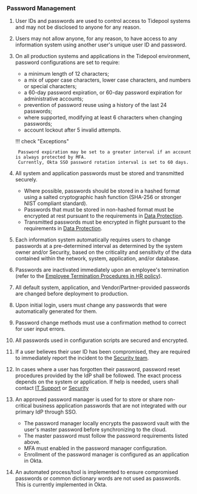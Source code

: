 ### Password Management

1. User IDs and passwords are used to control access to Tidepool systems and may
   not be disclosed to anyone for any reason.
2. Users may not allow anyone, for any reason, to have access to any information
   system using another user's unique user ID and password.
3. On all production systems and applications in the Tidepool environment,
   password configurations are set to require:

    * a minimum length of 12 characters;
    * a mix of upper case characters, lower case characters, and numbers or
      special characters;
    * a 60-day password expiration, or 60-day password expiration for
      administrative accounts;         
    * prevention of password reuse using a history of the last 24 passwords;
    * where supported, modifying at least 6 characters when changing passwords;
    * account lockout after 5 invalid attempts.

    !!! check "Exceptions"
    
        Password expiration may be set to a greater interval if an account is always protected by MFA. 
        Currently, Okta SSO password rotation interval is set to 60 days.


4. All system and application passwords must be stored and transmitted securely.

    * Where possible, passwords should be stored in a hashed format using a
      salted cryptographic hash function (SHA-256 or stronger NIST compliant standard).
    * Passwords that must be stored in non-hashed format must be encrypted at
      rest pursuant to the requirements in [Data Protection](data-protection.md).
    * Transmitted passwords must be encrypted in flight pursuant to the
      requirements in [Data Protection](data-protection.md).

5. Each information system automatically requires users to change passwords at a
   pre-determined interval as determined by the system owner and/or Security,
   based on the criticality and sensitivity of the data contained within the
   network, system, application, and/or database.
6. Passwords are inactivated immediately upon an employee's termination (refer
   to the [Employee Termination Procedures in HR policy](hr.md)).
7. All default system, application, and Vendor/Partner-provided passwords are
   changed before deployment to production.
8. Upon initial login, users must change any passwords that were automatically
   generated for them.
9. Password change methods must use a confirmation method to correct for user
   input errors.
10. All passwords used in configuration scripts are secured and encrypted.
11. If a user believes their user ID has been compromised, they are required to
    immediately report the incident to the 
    [Security team](mailto:security@tidepool.org).
12. In cases where a user has forgotten their password, password reset
    procedures provided by the IdP shall be followed. The exact process depends
    on the system or application. If help is needed, users shall contact [IT
    Support](mailto:itsupport@tidepool.org) or
    [Security](mailto:security@tidepool.org)
13. An approved password manager is used for to store or share non-critical
    business application passwords that are not integrated with our primary IdP
    through SSO.

    * The password manager locally encrypts the password vault with the user's
      master password before synchronizing to the cloud.
    * The master password must follow the password requirements listed above.
    * MFA must enabled in the password manager configuration.
    * Enrollment of the password manager is configured as an application in
      Okta.

14. An automated process/tool is implemented to ensure compromised passwords or
    common dictionary words are not used as passwords.  This is currently
    implemented in Okta.